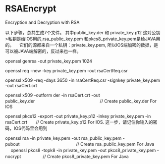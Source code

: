 # RSAEncrypt
Encryption and Decryption with RSA

以下步骤，总共生成7个文件。
  其中public_key.der 和 private_key.p12 这对公钥>私钥是给IOS用的,rsa_public_key.pem 和pkcs8_private_key.pem是给JAVA用的。
　它们的源都来自一个私钥：private_key.pem, 所以IOS端加密的数据，是可以被JAVA端解密的，反过来也一样。

openssl genrsa -out private_key.pem 1024

openssl req -new -key private_key.pem -out rsaCertReq.csr

openssl x509 -req -days 3650 -in rsaCertReq.csr -signkey private_key.pem -out rsaCert.crt

openssl x509 -outform der -in rsaCert.crt -out public_key.der　　　　　　　　　　　　　　　// Create public_key.der For IOS
 
openssl pkcs12 -export -out private_key.p12 -inkey private_key.pem -in rsaCert.crt　　// Create private_key.p12 For IOS. 这一步，请记住你输入的密码，IOS代码里会用到

openssl rsa -in private_key.pem -out rsa_public_key.pem -pubout　　　　　　　　　　　　　// Create rsa_public_key.pem For Java
　
openssl pkcs8 -topk8 -in private_key.pem -out pkcs8_private_key.pem -nocrypt　　　　　// Create pkcs8_private_key.pem For Java
